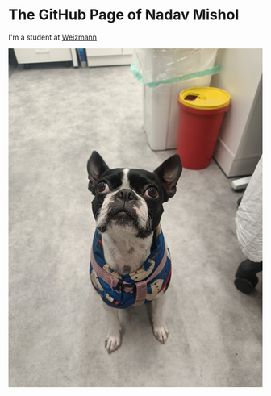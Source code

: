 # The GitHub Page of Nadav Mishol

I'm a student at [Weizmann](https://www.weizmann.ac.il)

<img src="Mika.jpg" alt="Mika">